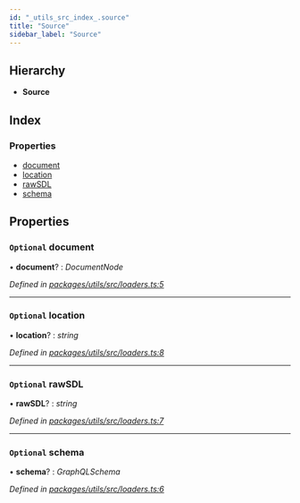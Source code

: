 ```yaml
---
id: "_utils_src_index_.source"
title: "Source"
sidebar_label: "Source"
---
```


## Hierarchy

* **Source**

## Index

### Properties

* [document](_utils_src_index_.source.md#optional-document)
* [location](_utils_src_index_.source.md#optional-location)
* [rawSDL](_utils_src_index_.source.md#optional-rawsdl)
* [schema](_utils_src_index_.source.md#optional-schema)

## Properties

### `Optional` document

• **document**? : *DocumentNode*

*Defined in [packages/utils/src/loaders.ts:5](https://github.com/ardatan/graphql-tools/blob/master/packages/utils/src/loaders.ts#L5)*

___

### `Optional` location

• **location**? : *string*

*Defined in [packages/utils/src/loaders.ts:8](https://github.com/ardatan/graphql-tools/blob/master/packages/utils/src/loaders.ts#L8)*

___

### `Optional` rawSDL

• **rawSDL**? : *string*

*Defined in [packages/utils/src/loaders.ts:7](https://github.com/ardatan/graphql-tools/blob/master/packages/utils/src/loaders.ts#L7)*

___

### `Optional` schema

• **schema**? : *GraphQLSchema*

*Defined in [packages/utils/src/loaders.ts:6](https://github.com/ardatan/graphql-tools/blob/master/packages/utils/src/loaders.ts#L6)*
